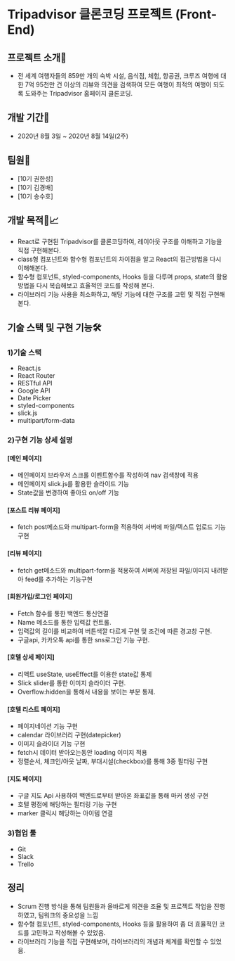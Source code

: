 # Tripadvisor 클론코딩 프로젝트 (Front-End)

## 프로젝트 소개🙌

- 전 세계 여행자들의 859만 개의 숙박 시설, 음식점, 체험, 항공권, 크루즈 여행에 대한 7억 95천만 건 이상의 리뷰와 의견을 검색하여 모든 여행이 최적의 여행이 되도록 도와주는 Tripadvisor 홈페이지 클론코딩.

## 개발 기간📆

- 2020년 8월 3일 ~ 2020년 8월 14일(2주)

## 팀원🐙

- [10기 권한성]
- [10기 김경배]
- [10기 송수호]

## 개발 목적🧾📈

- React로 구현된 Tripadvisor를 클론코딩하여, 레이아웃 구조를 이해하고 기능을 직접 구현해본다.
- class형 컴포넌트와 함수형 컴포넌트의 차이점을 알고 React의 접근방법을 다시 이해해본다.
- 함수형 컴포넌트, styled-components, Hooks 등을 다루며 props, state의 활용방법을 다시 복습해보고 효율적인 코드를 작성해 본다.
- 라이브러리 기능 사용을 최소화하고, 해당 기능에 대한 구조를 고민 및 직접 구현해본다.

## 기술 스택 및 구현 기능🛠
### 1)기술 스택
- React.js
- React Router
- RESTful API
- Google API
- Date Picker
- styled-components
- slick.js
- multipart/form-data

### 2)구현 기능 상세 설명
#### [메인 페이지]
- 메인페이지 브라우저 스크롤 이벤트함수를 작성하여 nav 검색창에 적용
- 메인페이지 slick.js를 활용한 슬라이드 기능
- State값을 변경하여 좋아요 on/off 기능

#### [포스트 리뷰 페이지]
- fetch post메소드와 multipart-form을 적용하여 서버에 파일/텍스트 업로드 기능구현

#### [리뷰 페이지]
- fetch get메소드와 multipart-form을 적용하여 서버에 저장된 파일/이미지 내려받아 feed를 추가하는 기능구현

#### [회원가입/로그인 페이지]
- Fetch 함수를 통한 백엔드 통신연결
- Name 메소드를 통한 입력값 컨트롤.
- 입력값의 길이를 비교하여 버튼색깔 다르게 구현 및 조건에 따른 경고창 구현.
- 구글api, 카카오톡 api를 통한 sns로그인 기능 구현.

#### [호텔 상세 페이지] 
- 리액트 useState, useEffect를 이용한 state값 통제
- Slick slider를 통한 이미지 슬라이더 구현.
- Overflow:hidden을 통해서 내용을 보이는 부분 통제.

#### [호텔 리스트 페이지]
- 페이지네이션 기능 구현
- calendar 라이브러리 구현(datepicker)
- 이미지 슬라이더 기능 구현
- fetch시 데이터 받아오는동안 loading 이미지 적용
- 정렬순서, 체크인/아웃 날짜, 부대시설(checkbox)를 통해 3중 필터링 구현

#### [지도 페이지]
- 구글 지도 Api 사용하여 백엔드로부터 받아온 좌표값을 통해 마커 생성 구현
- 호텔 평점에 해당하는 필터링 기능 구현
- marker 클릭시 해당하는 아이템 연결

### 3)협업 툴
- Git
- Slack
- Trello

## 정리

- Scrum 진행 방식을 통해 팀원들과 올바르게 의견을 조율 및 프로젝트 작업을 진행하였고, 팀워크의 중요성을 느낌
- 함수형 컴포넌트, styled-components, Hooks 등을 활용하여 좀 더 효율적인 코드를 고민하고 작성해볼 수 있었음.
- 라이브러리 기능을 직접 구현해보며, 라이브러리의 개념과 체계를 확인할 수 있었음.
